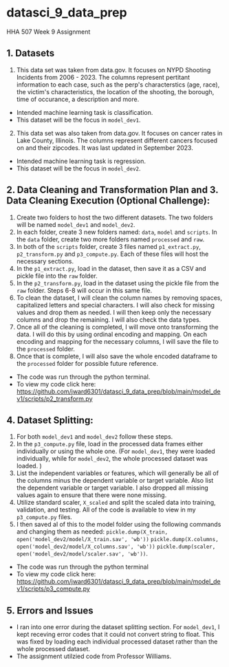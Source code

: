 # datasci_9_data_prep
HHA 507 Week 9 Assignment

## 1. Datasets
1. This data set was taken from data.gov. It focuses on NYPD Shooting Incidents from 2006 - 2023. The columns represent pertitant information to each case, such as the perp's characterstics (age, race), the victim's characteristics, the location of the shooting, the borough, time of occurance, a description and more. 
* Intended machine learning task is classification. 
* This dataset will be the focus in `model_dev1`.
2. This data set was also taken from data.gov. It focuses on cancer rates in Lake County, Illinois. The columns represent different cancers focused on and their zipcodes. It was last updated in September 2023. 
* Intended machine learning task is regression.
* This dataset will be the focus in `model_dev2`.

## 2. Data Cleaning and Transformation Plan and 3. Data Cleaning Execution (Optional Challenge):
1. Create two folders to host the two different datasets. The two folders will be named `model_dev1` and `model_dev2`.
2. In each folder, create 3 new folders named: `data`, `model` and `scripts`. In the `data` folder, create two more folders named `processed` and `raw`. 
3. In both of the `scripts` folder, create 3 files named `p1_extract.py`, `p2_transform.py` and `p3_compute.py`. Each of these files will host the necessary sections. 
4. In the `p1_extract.py`, load in the dataset, then save it as a CSV and pickle file into the `raw` folder. 
5. In the `p2_transform.py`, load in the dataset using the pickle file from the `raw` folder. Steps 6-8 will occur in this same file. 
6. To clean the dataset, I will clean the column names by removing spaces, capitalized letters and special characters. I will also check for missing values and drop them as needed. I will then keep only the necessary columns and drop the remaining. I will also check the data types.
7. Once all of the cleaning is completed, I will move onto transforming the data. I will do this by using ordinal encoding and mapping. On each encoding and mapping for the necessary columns, I will save the file to the `processed` folder. 
8. Once that is complete, I will also save the whole encoded dataframe to the `processed` folder for possible future reference. 
* The code was run through the python terminal.
* To view my code click here: https://github.com/jward6301/datasci_9_data_prep/blob/main/model_dev1/scripts/p2_transform.py
 

## 4. Dataset Splitting:
1. For both `model_dev1` and `model_dev2` follow these steps.
2. In the `p3_compute.py` file, load in the processed data frames either individually or using the whole one. (For `model_dev1`, they were loaded individually, while for `model_dev2`, the whole processed dataset was loaded. ) 
3. List the independent variables or features, which will generally be all of the columns minus the dependent variable or target variable. Also list the dependent variable or target variable. I also dropped all missing values again to ensure that there were none missing. 
4. Utilize standard scaler, `X_scaled` and split the scaled data into training, validation, and testing. All of the code is available to view in my `p3_compute.py` files.
5. I then saved al of this to the model folder using the following commands and changing them as needed: `pickle.dump(X_train, open('model_dev2/model/X_train.sav', 'wb'))`
`pickle.dump(X.columns, open('model_dev2/model/X_columns.sav', 'wb'))`
`pickle.dump(scaler, open('model_dev2/model/scaler.sav', 'wb'))`.
* The code was run through the python terminal
* To view my code click here: https://github.com/jward6301/datasci_9_data_prep/blob/main/model_dev1/scripts/p3_compute.py
## 5. Errors and Issues
* I ran into one error during the dataset splitting section. For `model_dev1`, I kept receving error codes that it could not convert string to float. This was fixed by loading each individual processed dataset rather than the whole processed dataset. 
* The assignment utilzied code from Professor Williams. 